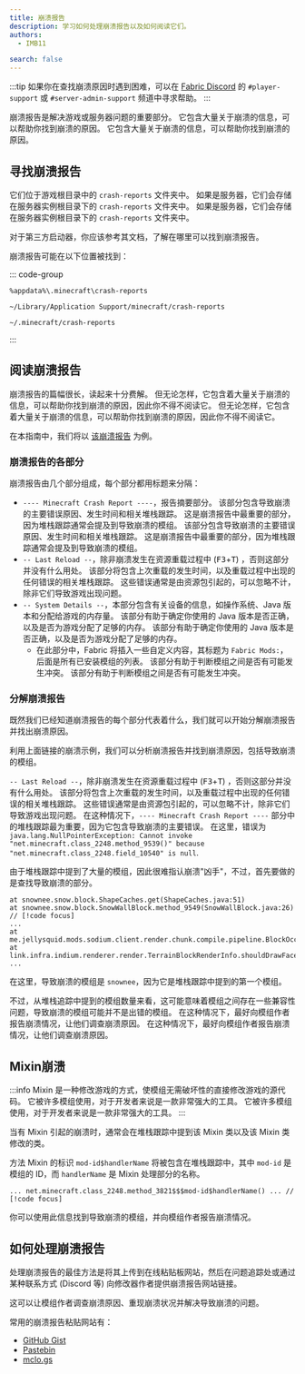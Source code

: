 ```yaml
---
title: 崩溃报告
description: 学习如何处理崩溃报告以及如何阅读它们。
authors:
  - IMB11

search: false
---
```


:::tip
如果你在查找崩溃原因时遇到困难，可以在 [Fabric Discord](https://discord.gg/v6v4pMv) 的 `#player-support` 或 `#server-admin-support` 频道中寻求帮助。
:::

崩溃报告是解决游戏或服务器问题的重要部分。 它包含大量关于崩溃的信息，可以帮助你找到崩溃的原因。 它包含大量关于崩溃的信息，可以帮助你找到崩溃的原因。

## 寻找崩溃报告

它们位于游戏根目录中的 `crash-reports` 文件夹中。 如果是服务器，它们会存储在服务器实例根目录下的 `crash-reports` 文件夹中。 如果是服务器，它们会存储在服务器实例根目录下的 `crash-reports` 文件夹中。

对于第三方启动器，你应该参考其文档，了解在哪里可以找到崩溃报告。

崩溃报告可能在以下位置被找到：

::: code-group

```:no-line-numbers [Windows]
%appdata%\.minecraft\crash-reports
```

```:no-line-numbers [macOS]
~/Library/Application Support/minecraft/crash-reports
```

```:no-line-numbers [Linux]
~/.minecraft/crash-reports
```

:::

## 阅读崩溃报告

崩溃报告的篇幅很长，读起来十分费解。 但无论怎样，它包含着大量关于崩溃的信息，可以帮助你找到崩溃的原因，因此你不得不阅读它。 但无论怎样，它包含着大量关于崩溃的信息，可以帮助你找到崩溃的原因，因此你不得不阅读它。

在本指南中，我们将以 [该崩溃报告](https://github.com/FabricMC/fabric-docs/blob/main/public/assets/players/crash-report-example.txt) 为例。

### 崩溃报告的各部分

崩溃报告由几个部分组成，每个部分都用标题来分隔：

- `---- Minecraft Crash Report ----`，报告摘要部分。 该部分包含导致崩溃的主要错误原因、发生时间和相关堆栈跟踪。 这是崩溃报告中最重要的部分，因为堆栈跟踪通常会提及到导致崩溃的模组。 该部分包含导致崩溃的主要错误原因、发生时间和相关堆栈跟踪。 这是崩溃报告中最重要的部分，因为堆栈跟踪通常会提及到导致崩溃的模组。
- `-- Last Reload --`，除非崩溃发生在资源重载过程中 (<kbd>F3</kbd>+<kbd>T</kbd>) ，否则这部分并没有什么用处。 该部分将包含上次重载的发生时间，以及重载过程中出现的任何错误的相关堆栈跟踪。 这些错误通常是由资源包引起的，可以忽略不计，除非它们导致游戏出现问题。
- `-- System Details --`，本部分包含有关设备的信息，如操作系统、Java 版本和分配给游戏的内存量。 该部分有助于确定你使用的 Java 版本是否正确，以及是否为游戏分配了足够的内存。 该部分有助于确定你使用的 Java 版本是否正确，以及是否为游戏分配了足够的内存。
  - 在此部分中，Fabric 将插入一些自定义内容，其标题为 `Fabric Mods:`，后面是所有已安装模组的列表。 该部分有助于判断模组之间是否有可能发生冲突。 该部分有助于判断模组之间是否有可能发生冲突。

### 分解崩溃报告

既然我们已经知道崩溃报告的每个部分代表着什么，我们就可以开始分解崩溃报告并找出崩溃原因。

利用上面链接的崩溃示例，我们可以分析崩溃报告并找到崩溃原因，包括导致崩溃的模组。

`-- Last Reload --`，除非崩溃发生在资源重载过程中 (<kbd>F3</kbd>+<kbd>T</kbd>) ，否则这部分并没有什么用处。 该部分将包含上次重载的发生时间，以及重载过程中出现的任何错误的相关堆栈跟踪。 这些错误通常是由资源包引起的，可以忽略不计，除非它们导致游戏出现问题。 在这种情况下，`---- Minecraft Crash Report ----` 部分中的堆栈跟踪最为重要，因为它包含导致崩溃的主要错误。 在这里，错误为`java.lang.NullPointerException: Cannot invoke "net.minecraft.class_2248.method_9539()" because "net.minecraft.class_2248.field_10540" is null`.

由于堆栈跟踪中提到了大量的模组，因此很难指认崩溃"凶手"，不过，首先要做的是查找导致崩溃的部分。

```:no-line-numbers
at snownee.snow.block.ShapeCaches.get(ShapeCaches.java:51)
at snownee.snow.block.SnowWallBlock.method_9549(SnowWallBlock.java:26) // [!code focus]
...
at me.jellysquid.mods.sodium.client.render.chunk.compile.pipeline.BlockOcclusionCache.shouldDrawSide(BlockOcclusionCache.java:52)
at link.infra.indium.renderer.render.TerrainBlockRenderInfo.shouldDrawFaceInner(TerrainBlockRenderInfo.java:31)
...
```

在这里，导致崩溃的模组是 `snownee`，因为它是堆栈跟踪中提到的第一个模组。

不过，从堆栈追踪中提到的模组数量来看，这可能意味着模组之间存在一些兼容性问题，导致崩溃的模组可能并不是出错的模组。 在这种情况下，最好向模组作者报告崩溃情况，让他们调查崩溃原因。 在这种情况下，最好向模组作者报告崩溃情况，让他们调查崩溃原因。

## Mixin崩溃

:::info
Mixin 是一种修改游戏的方式，使模组无需破坏性的直接修改游戏的源代码。 它被许多模组使用，对于开发者来说是一款非常强大的工具。 它被许多模组使用，对于开发者来说是一款非常强大的工具。
:::

当有 Mixin 引起的崩溃时，通常会在堆栈跟踪中提到该 Mixin 类以及该 Mixin 类修改的类。

方法 Mixin 的标识 `mod-id$handlerName` 将被包含在堆栈跟踪中，其中 `mod-id` 是模组的 ID，而 `handlerName` 是 Mixin 处理部分的名称。

```:no-line-numbers
... net.minecraft.class_2248.method_3821$$$mod-id$handlerName() ... // [!code focus]
```

你可以使用此信息找到导致崩溃的模组，并向模组作者报告崩溃情况。

## 如何处理崩溃报告

处理崩溃报告的最佳方法是将其上传到在线粘贴板网站，然后在问题追踪处或通过某种联系方式 (Discord 等) 向修改器作者提供崩溃报告网站链接。

这可以让模组作者调查崩溃原因、重现崩溃状况并解决导致崩溃的问题。

常用的崩溃报告粘贴网站有：

- [GitHub Gist](https://gist.github.com/)
- [Pastebin](https://pastebin.com/)
- [mclo.gs](https://mclo.gs/)

